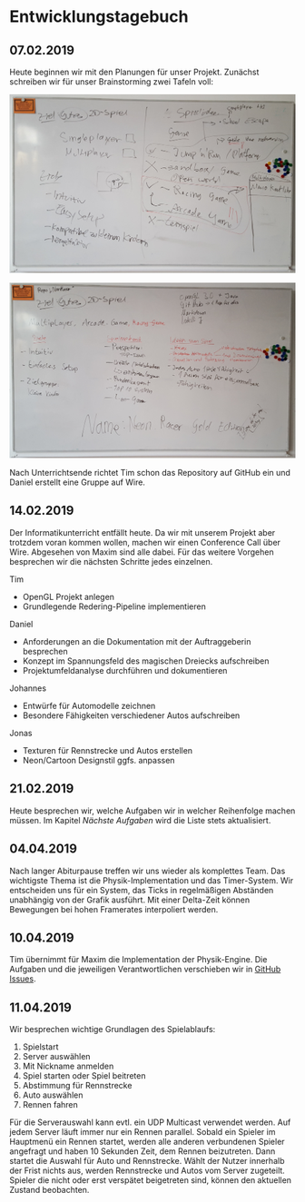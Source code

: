 ﻿# Entwicklungstagebuch

## 07.02.2019
Heute beginnen wir mit den Planungen für unser Projekt. Zunächst schreiben wir für unser Brainstorming zwei Tafeln voll:

![Brainstorming Grundidee](assets/20190207_165547.jpg)

![Brainstorming Details](assets/20190207_171723.jpg)

Nach Unterrichtsende richtet Tim schon das Repository auf GitHub ein und Daniel erstellt eine Gruppe auf Wire.

## 14.02.2019
Der Informatikunterricht entfällt heute. Da wir mit unserem Projekt aber trotzdem voran kommen wollen, machen wir einen Conference Call über Wire. Abgesehen von Maxim sind alle dabei. Für das weitere Vorgehen besprechen wir die nächsten Schritte jedes einzelnen.

Tim
- OpenGL Projekt anlegen
- Grundlegende Redering-Pipeline implementieren

Daniel
- Anforderungen an die Dokumentation mit der Auftraggeberin besprechen
- Konzept im Spannungsfeld des magischen Dreiecks aufschreiben
- Projektumfeldanalyse durchführen und dokumentieren

Johannes
- Entwürfe für Automodelle zeichnen
- Besondere Fähigkeiten verschiedener Autos aufschreiben

Jonas
- Texturen für Rennstrecke und Autos erstellen
- Neon/Cartoon Designstil ggfs. anpassen

## 21.02.2019

Heute besprechen wir, welche Aufgaben wir in welcher Reihenfolge machen müssen. Im Kapitel _Nächste Aufgaben_ wird die Liste stets aktualisiert.

## 04.04.2019

Nach langer Abiturpause treffen wir uns wieder als komplettes Team. Das wichtigste Thema ist die Physik-Implementation und das Timer-System. Wir entscheiden uns für ein System, das Ticks in regelmäßigen Abständen unabhängig von der Grafik ausführt. Mit einer Delta-Zeit können Bewegungen bei hohen Framerates interpoliert werden.

## 10.04.2019

Tim übernimmt für Maxim die Implementation der Physik-Engine. Die Aufgaben und die jeweiligen Verantwortlichen verschieben wir in [GitHub Issues](https://github.com/Twometer/NeonRacer/issues).

## 11.04.2019

Wir besprechen wichtige Grundlagen des Spielablaufs:
1. Spielstart
2. Server auswählen
3. Mit Nickname anmelden
4. Spiel starten oder Spiel beitreten
5. Abstimmung für Rennstrecke
6. Auto auswählen
7. Rennen fahren

Für die Serverauswahl kann evtl. ein UDP Multicast verwendet werden. Auf jedem Server läuft immer nur ein Rennen parallel. Sobald ein Spieler im Hauptmenü ein Rennen startet, werden alle anderen verbundenen Spieler angefragt und haben 10 Sekunden Zeit, dem Rennen beizutreten. Dann startet die Auswahl für Auto und Rennstrecke. Wählt der Nutzer innerhalb der Frist nichts aus, werden Rennstrecke und Autos vom Server zugeteilt. Spieler die nicht oder erst verspätet beigetreten sind, können den aktuellen Zustand beobachten.
